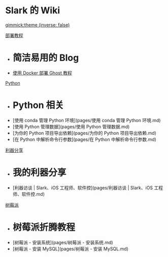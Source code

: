 <!--
  -- Name of your wiki
  -- Do NOT remove the leading `#` character.
  -->

# Slark 的 Wiki


<!--
  -- Default theme
  -- (Read: http://dynalon.github.io/mdwiki/#!customizing.md#Theme_chooser)
  -->

[gimmick:theme (inverse: false)](flatly)

<!--
  -- Navigation
  -- (Read: http://dynalon.github.io/mdwiki/#!quickstart.md#Adding_a_navigation)
  -->

[部署教程]()

* # 简洁易用的 Blog
* [使用 Docker 部署 Ghost 教程](pages/ghost-docker.md)

[Python]()

* # Python 相关
* [使用 conda 管理 Python 环境](pages/使用 conda 管理 Python 环境.md)
* [使用 Python 管理数据](pages/使用 Python 管理数据.md)
* [为你的 Python 项目导出依赖](pages/为你的 Python 项目导出依赖.md)
* [在 Python 中解析命令行参数](pages/在 Python 中解析命令行参数.md)

[利器分享]()

* # 我的利器分享
* [利器访谈 | Slark、iOS 工程师、软件控](pages/利器访谈 | Slark、iOS 工程师、软件控.md)

[树莓派]()

* # 树莓派折腾教程
* [树莓派 - 安装系统](pages/树莓派 - 安装系统.md)
* [树莓派 - 安装 MySQL](pages/树莓派 - 安装 MySQL.md)


<!-- [Download](pages/download.md) -->

<!-- A more complex navigation example: ----------------------------------------

[Menu Item 1]()

  * # SubMenu Heading 1
  * [SubMenu Item 1](pages/subitem1.md)
  * [SubMenu Item 2](pages/subitem2.md)
  - - - -
  * # SubMenu Heading 2
  * [SubMenu Item 3](pages/subitem3.md)
  - - - -
  * # SubMenu Heading 3
  * [SubMenu Item 3](pages/subitem3.md)

[Menu Item 2](pages/item2.md)

[Menu Item 3](pages/item3.md)

---------------------------------------------------------------------------- -->

<!--
  -- Change the Language
  -- Could be useful when there's more than one language wiki.
  -->

<!--
[Change the Language]()

  * [English (United States)](/en_US/)
  * [English (United Kingdom)](/en_GB/)
  * [Italian](/it/)
-->

<!--
  -- Let the user choose a theme
  -- (Read: http://dynalon.github.io/mdwiki/#!quickstart.md#Adding_a_navigation)
  -->

<!--
[gimmick:themechooser](Choose theme)
-->
